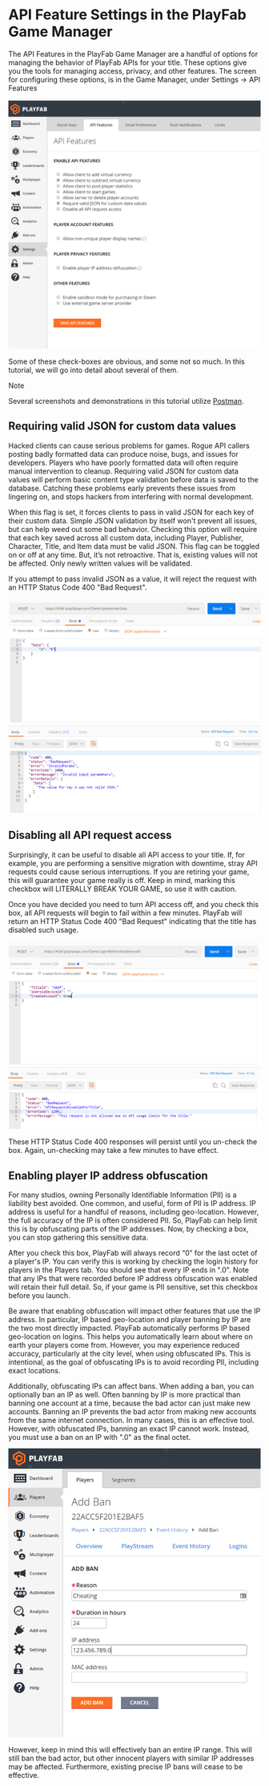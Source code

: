 # API Feature Settings in the PlayFab Game Manager

The API Features in the PlayFab Game Manager are a handful of options for managing the behavior of PlayFab APIs for your title. These options give you the tools for managing access, privacy, and other features. The screen for configuring these options, is in the Game Manager, under Settings -> API Features

![Game Manager - Settings - API Features](media/tutorials/game-manager-settings-api-features-full.png)  

Some of these check-boxes are obvious, and some not so much. In this tutorial, we will go into detail about several of them.

> [!NOTE]
> Several screenshots and demonstrations in this tutorial utilize [Postman](../dev-test-live/executing-the-playfab-api-via-postman.md).

## Requiring valid JSON for custom data values

Hacked clients can cause serious problems for games. Rogue API callers posting badly formatted data can produce noise, bugs, and issues for developers. Players who have poorly formatted data will often require manual intervention to cleanup. Requiring valid JSON for custom data values will perform basic content type validation before data is saved to the database. Catching these problems early prevents these issues from lingering on, and stops hackers from interfering with normal development.

When this flag is set, it forces clients to pass in valid JSON for each key of their custom data. Simple JSON validation by itself won't prevent all issues, but can help weed out some bad behavior. Checking this option will require that each key saved across all custom data, including Player, Publisher, Character, Title, and Item data must be valid JSON. This flag can be toggled on or off at any time. But, it’s not retroactive. That is, existing values will not be affected. Only newly written values will be validated.

If you attempt to pass invalid JSON as a value, it will reject the request with an HTTP Status Code 400 "Bad Request".

![Postman - Sending invalid JSON](media/tutorials/postman-sending-invalid-json.png)  

## Disabling all API request access

Surprisingly, it can be useful to disable all API access to your title. If, for example, you are performing a sensitive migration with downtime, stray API requests could cause serious interruptions. If you are retiring your game, this will guarantee your game really is off. Keep in mind, marking this checkbox will LITERALLY BREAK YOUR GAME, so use it with caution.

Once you have decided you need to turn API access off, and you check this box, all API requests will begin to fail within a few minutes. PlayFab will return an HTTP Status Code 400 "Bad Request" indicating that the title has disabled such usage.

![Postman - Accessing a disabled API](media/tutorials/postman-accessing-a-disabled-api.png)  

These HTTP Status Code 400 responses will persist until you un-check the box. Again, un-checking may take a few minutes to have effect.

## Enabling player IP address obfuscation

For many studios, owning Personally Identifiable Information (PII) is a liability best avoided. One common, and useful, form of PII is IP address. IP address is useful for a handful of reasons, including geo-location. However, the full accuracy of the IP is often considered PII. So, PlayFab can help limit this is by obfuscating parts of the IP addresses. Now, by checking a box, you can stop gathering this sensitive data.

After you check this box, PlayFab will always record “0” for the last octet of a player's IP. You can verify this is working by checking the login history for players in the Players tab. You should see that every IP ends in ".0". Note that any IPs that were recorded before IP address obfuscation was enabled will retain their full detail. So, if your game is PII sensitive, set this checkbox before you launch.

Be aware that enabling obfuscation will impact other features that use the IP address. In particular, IP based geo-location and player banning by IP are the two most directly impacted. PlayFab automatically performs IP based geo-location on logins. This helps you automatically learn about where on earth your players come from. However, you may experience reduced accuracy, particularly at the city level, when using obfuscated IPs. This is intentional, as the goal of obfuscating IPs is to avoid recording PII, including exact locations.

Additionally, obfuscating IPs can affect bans. When adding a ban, you can optionally ban an IP as well. Often banning by IP is more practical than banning one account at a time, because the bad actor can just make new accounts. Banning an IP prevents the bad actor from making new accounts from the same internet connection. In many cases, this is an effective tool. However, with obfuscated IPs, banning an exact IP cannot work. Instead, you must use a ban on an IP with ".0" as the final octet.

![Game Manager - Players - Add Ban](media/tutorials/game-manager-players-add-ban.png)  

However, keep in mind this will effectively ban an entire IP range. This will still ban the bad actor, but other innocent players with similar IP addresses may be affected. Furthermore, existing precise IP bans will cease to be effective.